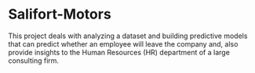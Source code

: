 # Salifort-Motors
This project deals with analyzing a dataset and building predictive models that can predict whether an employee will leave the company and, also provide insights to the Human Resources (HR) department of a large consulting firm.
